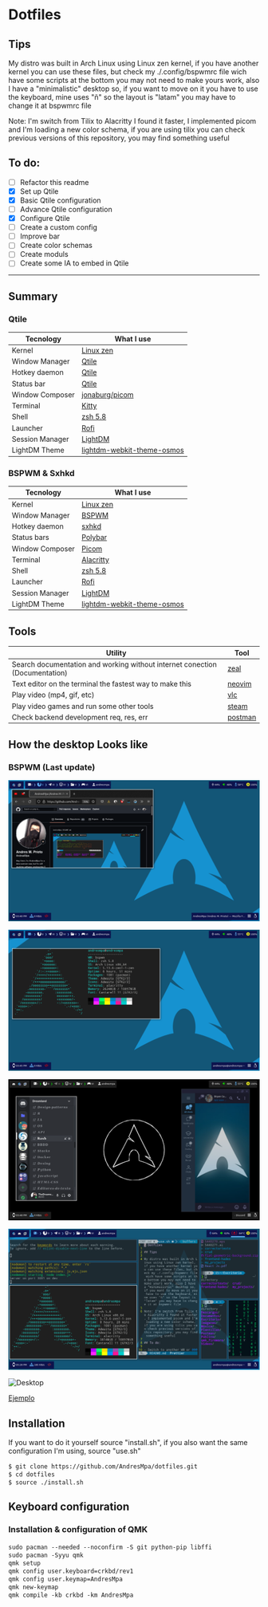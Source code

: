 # Dotfiles

## Tips

My distro was built in Arch Linux using Linux zen kernel, if you have another kernel you can use these files, but check my ./.config/bspwmrc file wich have some scripts at the bottom you may not need to make yours work, also I have a "minimalistic" desktop so, if you want to move on it you have to use the keyboard, mine uses "ñ" so the layout is "latam" you may have to change it at bspwmrc file

Note: I'm switch from Tilix to Alacritty I found it faster, I implemented picom and I'm loading a new color schema, if you are using tilix you can check previous versions of this repository, you may find something useful

## To do:

- [ ] Refactor this readme
- [x] Set up Qtile
- [x] Basic Qtile configuration
- [ ] Advance Qtile configuration
- [x] Configure Qtile
- [ ] Create a custom config
- [ ] Improve bar
- [ ] Create color schemas
- [ ] Create moduls
- [ ] Create some IA to embed in Qtile

---

## Summary

### Qtile

| Tecnology       | What I use                                                                                                        |
| --------------- | ----------------------------------------------------------------------------------------------------------------- |
| Kernel          | [Linux zen](https://salmorejogeek.com/2020/09/23/linux-linux-lts-linux-zen-tres-kernels-oficiales-de-arch-linux/) |
| Window Manager  | [Qtile](http://www.qtile.org/)                                                                                    |
| Hotkey daemon   | [Qtile](http://docs.qtile.org/en/latest/manual/config/keys.html)                                                  |
| Status bar      | [Qtile](http://docs.qtile.org/en/latest/manual/ref/commands.html?highlight=bar#bar)                               |
| Window Composer | [jonaburg/picom](https://github.com/jonaburg/picom)                                                               |
| Terminal        | [Kitty](https://sw.kovidgoyal.net/kitty/)                                                                         |
| Shell           | [zsh 5.8](https://ohmyz.sh/)                                                                                      |
| Launcher        | [Rofi](https://wiki.archlinux.org/title/Rofi)                                                                     |
| Session Manager | [LightDM](https://wiki.archlinux.org/title/LightDM)                                                               |
| LightDM Theme   | [lightdm-webkit-theme-osmos](https://github.com/Exauthor/lightdm-webkit-theme-osmos)                              |

### BSPWM & Sxhkd

| Tecnology       | What I use                                                                                                        |
| --------------- | ----------------------------------------------------------------------------------------------------------------- |
| Kernel          | [Linux zen](https://salmorejogeek.com/2020/09/23/linux-linux-lts-linux-zen-tres-kernels-oficiales-de-arch-linux/) |
| Window Manager  | [BSPWM](https://github.com/baskerville/bspwm)                                                                     |
| Hotkey daemon   | [sxhkd](https://github.com/baskerville/sxhkd)                                                                     |
| Status bars     | [Polybar](https://github.com/polybar/polybar)                                                                     |
| Window Composer | [Picom](https://wiki.archlinux.org/title/Picom)                                                                   |
| Terminal        | [Alacritty](https://github.com/alacritty/alacritty/wiki)                                                          |
| Shell           | [zsh 5.8](https://ohmyz.sh/)                                                                                      |
| Launcher        | [Rofi](https://wiki.archlinux.org/title/Rofi)                                                                     |
| Session Manager | [LightDM](https://wiki.archlinux.org/title/LightDM)                                                               |
| LightDM Theme   | [lightdm-webkit-theme-osmos](https://github.com/Exauthor/lightdm-webkit-theme-osmos)                              |

## Tools

| Utility                                                                     | Tool                                                      |
| --------------------------------------------------------------------------- | --------------------------------------------------------- |
| Search documentation and working without internet conection (Documentation) | [zeal](https://zealdocs.org/)                             |
| Text editor on the terminal the fastest way to make this                    | [neovim](https://andresmpa.github.io/nvim-configuration/) |
| Play video (mp4, gif, etc)                                                  | [vlc](https://www.videolan.org/vlc/index.es.html)         |
| Play video games and run some other tools                                   | [steam](https://store.steampowered.com/?l=spanish)        |
| Check backend development req, res, err                                     | [postman](https://www.postman.com/)                       |

## How the desktop Looks like

### BSPWM (Last update)

![Desktop](examples/bspwm_1.png)

![Now it uses picom](examples/bspwm_2.png)

![New schema](examples/bspwm_3.png)

![Terminal](examples/bspwm_4.png)

![Desktop](examples/bspwmDesktop.gif)

[Ejemplo](https://www.youtube.com/watch?v=Wpbno6cHpfY)

## Installation

If you want to do it yourself source "install.sh", if
you also want the same configuration I'm using, source
"use.sh"

```
$ git clone https://github.com/AndresMpa/dotfiles.git
$ cd dotfiles
$ source ./install.sh
```

## Keyboard configuration

### Installation & configuration of QMK

```
sudo pacman --needed --noconfirm -S git python-pip libffi
sudo pacman -Syyu qmk
qmk setup
qmk config user.keyboard=crkbd/rev1
qmk config user.keymap=AndresMpa
qmk new-keymap
qmk compile -kb crkbd -km AndresMpa
```
